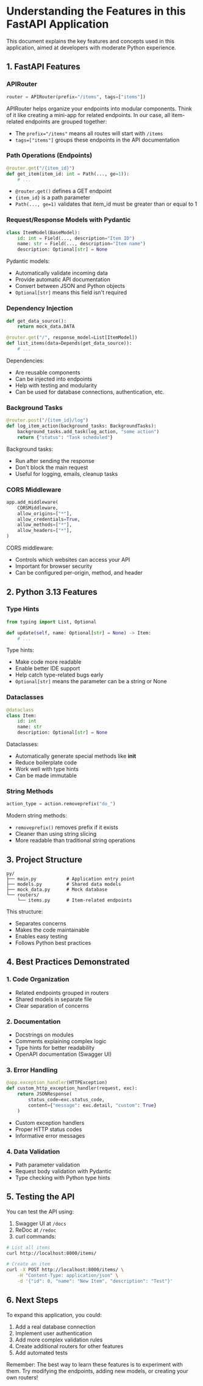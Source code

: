 # Understanding the Features in this FastAPI Application

This document explains the key features and concepts used in this application, aimed at developers with moderate Python experience.

## 1. FastAPI Features

### APIRouter
```python
router = APIRouter(prefix="/items", tags=["items"])
```
APIRouter helps organize your endpoints into modular components. Think of it like creating a mini-app for related endpoints. In our case, all item-related endpoints are grouped together:
- The `prefix="/items"` means all routes will start with `/items`
- `tags=["items"]` groups these endpoints in the API documentation

### Path Operations (Endpoints)
```python
@router.get("/{item_id}")
def get_item(item_id: int = Path(..., ge=1)):
    # ...
```
- `@router.get()` defines a GET endpoint
- `{item_id}` is a path parameter
- `Path(..., ge=1)` validates that item_id must be greater than or equal to 1

### Request/Response Models with Pydantic
```python
class ItemModel(BaseModel):
    id: int = Field(..., description="Item ID")
    name: str = Field(..., description="Item name")
    description: Optional[str] = None
```
Pydantic models:
- Automatically validate incoming data
- Provide automatic API documentation
- Convert between JSON and Python objects
- `Optional[str]` means this field isn't required

### Dependency Injection
```python
def get_data_source():
    return mock_data.DATA

@router.get("/", response_model=List[ItemModel])
def list_items(data=Depends(get_data_source)):
    # ...
```
Dependencies:
- Are reusable components
- Can be injected into endpoints
- Help with testing and modularity
- Can be used for database connections, authentication, etc.

### Background Tasks
```python
@router.post("/{item_id}/log")
def log_item_action(background_tasks: BackgroundTasks):
    background_tasks.add_task(log_action, "some action")
    return {"status": "Task scheduled"}
```
Background tasks:
- Run after sending the response
- Don't block the main request
- Useful for logging, emails, cleanup tasks

### CORS Middleware
```python
app.add_middleware(
    CORSMiddleware,
    allow_origins=["*"],
    allow_credentials=True,
    allow_methods=["*"],
    allow_headers=["*"],
)
```
CORS middleware:
- Controls which websites can access your API
- Important for browser security
- Can be configured per-origin, method, and header

## 2. Python 3.13 Features

### Type Hints
```python
from typing import List, Optional

def update(self, name: Optional[str] = None) -> Item:
    # ...
```
Type hints:
- Make code more readable
- Enable better IDE support
- Help catch type-related bugs early
- `Optional[str]` means the parameter can be a string or None

### Dataclasses
```python
@dataclass
class Item:
    id: int
    name: str
    description: Optional[str] = None
```
Dataclasses:
- Automatically generate special methods like __init__
- Reduce boilerplate code
- Work well with type hints
- Can be made immutable

### String Methods
```python
action_type = action.removeprefix("do_")
```
Modern string methods:
- `removeprefix()` removes prefix if it exists
- Cleaner than using string slicing
- More readable than traditional string operations

## 3. Project Structure

```
py/
├── main.py           # Application entry point
├── models.py         # Shared data models
├── mock_data.py      # Mock database
└── routers/
    └── items.py      # Item-related endpoints
```

This structure:
- Separates concerns
- Makes the code maintainable
- Enables easy testing
- Follows Python best practices

## 4. Best Practices Demonstrated

### 1. Code Organization
- Related endpoints grouped in routers
- Shared models in separate file
- Clear separation of concerns

### 2. Documentation
- Docstrings on modules
- Comments explaining complex logic
- Type hints for better readability
- OpenAPI documentation (Swagger UI)

### 3. Error Handling
```python
@app.exception_handler(HTTPException)
def custom_http_exception_handler(request, exc):
    return JSONResponse(
        status_code=exc.status_code,
        content={"message": exc.detail, "custom": True}
    )
```
- Custom exception handlers
- Proper HTTP status codes
- Informative error messages

### 4. Data Validation
- Path parameter validation
- Request body validation with Pydantic
- Type checking with Python type hints

## 5. Testing the API

You can test the API using:
1. Swagger UI at `/docs`
2. ReDoc at `/redoc`
3. curl commands:
```bash
# List all items
curl http://localhost:8000/items/

# Create an item
curl -X POST http://localhost:8000/items/ \
    -H "Content-Type: application/json" \
    -d '{"id": 0, "name": "New Item", "description": "Test"}'
```

## 6. Next Steps

To expand this application, you could:
1. Add a real database connection
2. Implement user authentication
3. Add more complex validation rules
4. Create additional routers for other features
5. Add automated tests

Remember: The best way to learn these features is to experiment with them. Try modifying the endpoints, adding new models, or creating your own routers!
